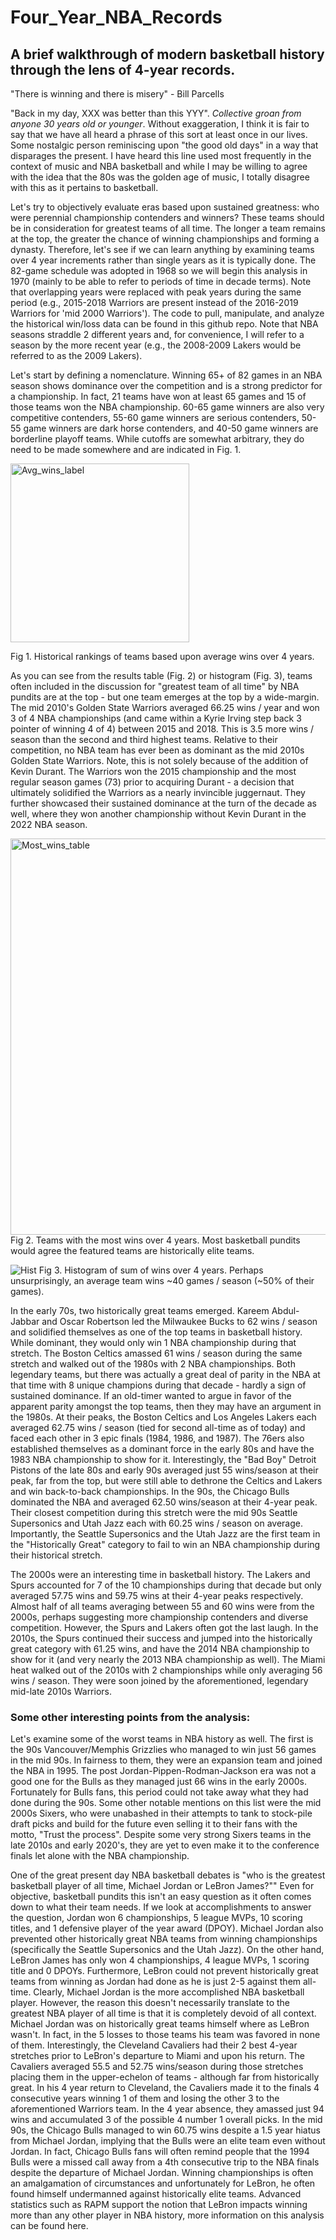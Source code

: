 # Four_Year_NBA_Records

## **A brief walkthrough of modern basketball history through the lens of 4-year records.**

"There is winning and there is misery" - Bill Parcells

"Back in my day, XXX was better than this YYY". *Collective groan from anyone 30 years old or younger*. Without exaggeration, I think it is fair to say that we have all heard a phrase of this sort at least once in our lives. Some nostalgic person reminiscing upon "the good old days" in a way that disparages the present. I have heard this line used most frequently in the context of music and NBA basketball and while I may be willing to agree with the idea that the 80s was the golden age of music, I totally disagree with this as it pertains to basketball.

Let's try to objectively evaluate eras based upon sustained greatness: who were perennial championship contenders and winners? These teams should be in consideration for greatest teams of all time. The longer a team remains at the top, the greater the chance of winning championships and forming a dynasty. Therefore, let's see if we can learn anything by examining teams over 4 year increments rather than single years as it is typically done. The 82-game schedule was adopted in 1968 so we will begin this analysis in 1970 (mainly to be able to refer to periods of time in decade terms). Note that overlapping years were replaced with peak years during the same period (e.g., 2015-2018 Warriors are present instead of the 2016-2019 Warriors for 'mid 2000 Warriors'). The code to pull, manipulate, and analyze the historical win/loss data can be found in this github repo. Note that NBA seasons straddle 2 different years and, for convenience, I will refer to a season by the more recent year (e.g., the 2008-2009 Lakers would be referred to as the 2009 Lakers). 

Let's start by defining a nomenclature. Winning 65+ of 82 games in an NBA season shows dominance over the competition and is a strong predictor for a championship. In fact, 21 teams have won at least 65 games and 15 of those teams won the NBA championship. 60-65 game winners are also very competitive contenders, 55-60 game winners are serious contenders, 50-55 game winners are dark horse contenders, and 40-50 game winners are borderline playoff teams.  While cutoffs are somewhat arbitrary, they do need to be made somewhere and are indicated in Fig. 1. 


<img width="286" alt="Avg_wins_label" src="https://user-images.githubusercontent.com/37279371/206335955-5f93f487-ae04-4447-96df-5959cf76361b.png">

Fig 1. Historical rankings of teams based upon average wins over 4 years. 




As you can see from the results table (Fig. 2) or histogram (Fig. 3), teams often included in the discussion for "greatest team of all time" by NBA pundits are at the top - but one team emerges at the top by a wide-margin. The mid 2010's Golden State Warriors averaged 66.25 wins / year and won 3 of 4 NBA championships (and came within a Kyrie Irving step back 3 pointer of winning 4 of 4) between 2015 and 2018. This is 3.5 more wins / season than the second and third highest teams. Relative to their competition, no NBA team has ever been as dominant as the mid 2010s Golden State Warriors. Note, this is not solely because of the addition of Kevin Durant. The Warriors won the 2015 championship and the most regular season games (73) prior to acquiring Durant - a decision that ultimately solidified the Warriors as a nearly invincible juggernaut. They further showcased their sustained dominance at the turn of the decade as well, where they won another championship without Kevin Durant in the 2022 NBA season. 

<img width="634" alt="Most_wins_table" src="https://user-images.githubusercontent.com/37279371/206336304-26b3a20f-9d94-471f-a34d-0eee663f1af3.png">
Fig 2. Teams with the most wins over 4 years. Most basketball pundits would agree the featured teams are historically elite teams. 

![Hist](https://user-images.githubusercontent.com/37279371/206336355-ab848ea2-7dee-47d9-a7d5-7c919e60e5a8.png)
Fig 3. Histogram of sum of wins over 4 years. Perhaps unsurprisingly, an average team wins ~40 games / season  (~50% of their games). 


In the early 70s, two historically great teams emerged. Kareem Abdul-Jabbar and Oscar Robertson led the Milwaukee Bucks to 62 wins / season and solidified themselves as one of the top teams in basketball history. While dominant, they would only win 1 NBA championship during that stretch. The Boston Celtics amassed 61 wins / season during the same stretch and walked out of the 1980s with 2 NBA championships. Both legendary teams, but there was actually a great deal of parity in the NBA at that time with 8 unique champions during that decade - hardly a sign of sustained dominance. If an old-timer wanted to argue in favor of the apparent parity amongst the top teams, then they may have an argument in the 1980s. At their peaks, the Boston Celtics and Los Angeles Lakers each averaged 62.75 wins / season (tied for second all-time as of today) and faced each other in 3 epic finals (1984, 1986, and 1987). The 76ers also established themselves as a dominant force in the early 80s and have the 1983 NBA championship to show for it. Interestingly, the "Bad Boy" Detroit Pistons of the late 80s and early 90s averaged just 55 wins/season at their peak, far from the top, but were still able to dethrone the Celtics and Lakers and win back-to-back championships. In the 90s, the Chicago Bulls dominated the NBA and averaged 62.50 wins/season at their 4-year peak. Their closest competition during this stretch were the mid 90s Seattle Supersonics and Utah Jazz each with 60.25 wins / season on average. Importantly, the Seattle Supersonics and the Utah Jazz are the first team in the "Historically Great" category to fail to win an NBA championship during their historical stretch. 

The 2000s were an interesting time in basketball history. The Lakers and Spurs accounted for 7 of the 10 championships during that decade but only averaged 57.75 wins and 59.75 wins at their 4-year peaks respectively. Almost half of all teams averaging between 55 and 60 wins were from the 2000s, perhaps suggesting more championship contenders and diverse competition. However, the Spurs and Lakers often got the last laugh. In the 2010s, the Spurs continued their success and jumped into the historically great category with 61.25 wins, and have the 2014 NBA championship to show for it (and very nearly the 2013 NBA championship as well). The Miami heat walked out of the 2010s with 2 championships while only averaging 56 wins / season. They were soon joined by the aforementioned, legendary mid-late 2010s Warriors. 

### **Some other interesting points from the analysis:**

Let's examine some of the worst teams in NBA history as well. The first is the 90s Vancouver/Memphis Grizzlies who managed to win just 56 games in the mid 90s. In fairness to them, they were an expansion team and joined the NBA in 1995. The post Jordan-Pippen-Rodman-Jackson era was not a good one for the Bulls as they managed just 66 wins in the early 2000s. Fortunately for Bulls fans, this period could not take away what they had done during the 90s. Some other notable mentions on this list were the mid 2000s Sixers, who were unabashed in their attempts to tank to stock-pile draft picks and build for the future even selling it to their fans with the motto, "Trust the process". Despite some very strong Sixers teams in the late 2010s and early 2020's, they are yet to even make it to the conference finals let alone with the NBA championship. 

One of the great present day NBA basketball debates is "who is the greatest basketball player of all time, Michael Jordan or LeBron James?"" Even for objective, basketball pundits this isn't an easy question as it often comes down to what their team needs. If we look at accomplishments to answer the question, Jordan won 6 championships, 5 league MVPs, 10 scoring titles, and 1 defensive player of the year award (DPOY). Michael Jordan also prevented other historically great NBA teams from winning championships (specifically the Seattle Supersonics and the Utah Jazz). On the other hand, LeBron James has only won 4 championships, 4 league MVPs, 1 scoring title and 0 DPOYs. Furthermore, LeBron could not prevent historically great teams from winning as Jordan had done as he is just 2-5 against them all-time. Clearly, Michael Jordan is the more accomplished NBA basketball player. However, the reason this doesn't necessarily translate to the greatest NBA player of all time is that it is completely devoid of all context. Michael Jordan was on historically great teams himself where as LeBron wasn't. In fact, in the 5 losses to those teams his team was favored in none of them. Interestingly, the Cleveland Cavaliers had their 2 best 4-year stretches prior to LeBron's departure to Miami and upon his return. The Cavaliers averaged 55.5 and 52.75 wins/season during those stretches placing them in the upper-echelon of teams - although far from historically great. In his 4 year return to Cleveland, the Cavaliers made it to the finals 4 consecutive years winning 1 of them and losing the other 3 to the aforementioned Warriors team. In the 4 year absence, they amassed just 94 wins and accumulated 3 of the possible 4 number 1 overall picks. In the mid 90s, the Chicago Bulls managed to win 60.75 wins despite a 1.5 year hiatus from Michael Jordan, implying that the Bulls were an elite team even without Jordan. In fact, Chicago Bulls fans will often remind people that the 1994 Bulls were a missed call away from a 4th consecutive trip to the NBA finals despite the departure of Michael Jordan. Winning championships is often an amalgamation of circumstances and unfortunately for LeBron, he often found himself undermanned against historically elite teams. Advanced statistics such as RAPM support the notion that LeBron impacts winning more than any other player in NBA history, more information on this analysis can be found here. 




